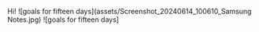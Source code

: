 Hi! 
![goals for fifteen days](assets/Screenshot_20240614_100610_Samsung Notes.jpg)
![goals for fifteen days]

